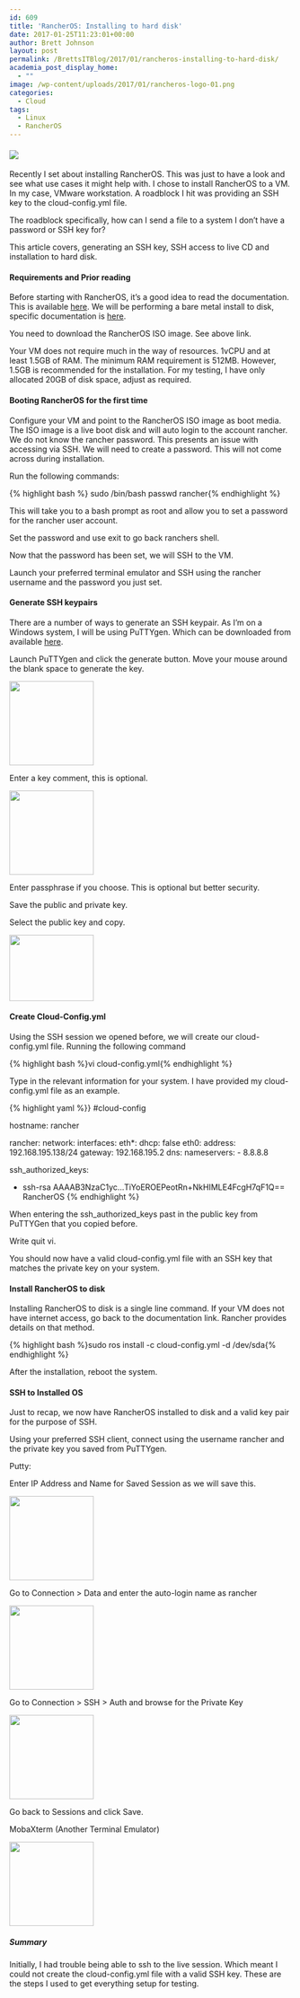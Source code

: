 ```yaml
---
id: 609
title: 'RancherOS: Installing to hard disk'
date: 2017-01-25T11:23:01+00:00
author: Brett Johnson
layout: post
permalink: /BrettsITBlog/2017/01/rancheros-installing-to-hard-disk/
academia_post_display_home:
  - ""
image: /wp-content/uploads/2017/01/rancheros-logo-01.png
categories:
  - Cloud
tags:
  - Linux
  - RancherOS
---
```

#### ![](http://cdn.rancher.com/wp-content/uploads/2016/07/25205112/rancheros-logo-01.png)

Recently I set about installing RancherOS. This was just to have a look and see what use cases it might help with. I chose to install RancherOS to a VM. In my case, VMware workstation. A roadblock I hit was providing an SSH key to the cloud-config.yml file.

The roadblock specifically, how can I send a file to a system I don&#8217;t have a password or SSH key for?

This article covers, generating an SSH key, SSH access to live CD and installation to hard disk.

#### Requirements and Prior reading

Before starting with RancherOS, it&#8217;s a good idea to read the documentation. This is available [here](https://docs.rancher.com/os/running-rancheros/workstation/boot-from-iso/). We will be performing a bare metal install to disk, specific documentation is [here](https://docs.rancher.com/os/running-rancheros/server/install-to-disk/).

You need to download the RancherOS ISO image. See above link.

Your VM does not require much in the way of resources. 1vCPU and at least 1.5GB of RAM. The minimum RAM requirement is 512MB. However, 1.5GB is recommended for the installation. For my testing, I have only allocated 20GB of disk space, adjust as required.

#### Booting RancherOS for the first time

Configure your VM and point to the RancherOS ISO image as boot media. The ISO image is a live boot disk and will auto login to the account rancher. We do not know the rancher password. This presents an issue with accessing via SSH. We will need to create a password. This will not come across during installation.

Run the following commands:

{% highlight bash %} sudo /bin/bash
passwd rancher{% endhighlight %}

This will take you to a bash prompt as root and allow you to set a password for the rancher user account.

Set the password and use exit to go back ranchers shell.

<p class="">
  Now that the password has been set, we will SSH to the VM.
</p>

Launch your preferred terminal emulator and SSH using the rancher username and the password you just set.

#### Generate SSH keypairs

There are a number of ways to generate an SSH keypair. As I&#8217;m on a Windows system, I will be using PuTTYgen. Which can be downloaded from available [here](http://www.chiark.greenend.org.uk/~sgtatham/putty/latest.html).

Launch PuTTYgen and click the generate button. Move your mouse around the blank space to generate the key.

[<img class="alignnone size-thumbnail wp-image-618" src="https://sdbrett.com/assets/images/2017/01/PuttyGen-150x150.png" alt="" width="150" height="150" />](https://sdbrett.com/assets/images/2017/01/PuttyGen.png)

Enter a key comment, this is optional.

[<img class="alignnone size-thumbnail wp-image-616" src="https://sdbrett.com/assets/images/2017/01/PuttyGen-Generated-150x150.png" alt="" width="150" height="150" />](https://sdbrett.com/assets/images/2017/01/PuttyGen-Generated.png)

Enter passphrase if you choose. This is optional but better security.

Save the public and private key.

Select the public key and copy.

[<img class="alignnone size-thumbnail wp-image-617" src="https://sdbrett.com/assets/images/2017/01/PuttyGen-Selected-150x118.png" alt="" width="150" height="118" />](https://sdbrett.com/assets/images/2017/01/PuttyGen-Selected.png)

#### Create Cloud-Config.yml

Using the SSH session we opened before, we will create our cloud-config.yml file. Running the following command

{% highlight bash %}vi cloud-config.yml{% endhighlight %}

Type in the relevant information for your system. I have provided my cloud-config.yml file as an example.

{% highlight yaml %}}
#cloud-config

hostname: rancher

rancher:
  network:
    interfaces:
      eth*:
       dhcp: false
      eth0:
       address: 192.168.195.138/24
       gateway: 192.168.195.2
    dns:
     nameservers:
      - 8.8.8.8

ssh_authorized_keys:
  - ssh-rsa AAAAB3NzaC1yc...TiYoEROEPeotRn+NkHIMLE4FcgH7qF1Q== RancherOS
{% endhighlight %}

When entering the ssh\_authorized\_keys past in the public key from PuTTYGen that you copied before.

Write quit vi.

You should now have a valid cloud-config.yml file with an SSH key that matches the private key on your system.

#### Install RancherOS to disk

Installing RancherOS to disk is a single line command. If your VM does not have internet access, go back to the documentation link. Rancher provides details on that method.

{% highlight bash %}sudo ros install -c cloud-config.yml -d /dev/sda{% endhighlight %}

After the installation, reboot the system.

#### SSH to Installed OS

Just to recap, we now have RancherOS installed to disk and a valid key pair for the purpose of SSH.

Using your preferred SSH client, connect using the username rancher and the private key you saved from PuTTYgen.

Putty:

Enter IP Address and Name for Saved Session as we will save this.

[<img class="alignnone size-thumbnail wp-image-613" src="https://sdbrett.com/assets/images/2017/01/Putty-Rancher-1-150x150.png" alt="" width="150" height="150" />](https://sdbrett.com/assets/images/2017/01/Putty-Rancher-1.png)

Go to Connection > Data and enter the auto-login name as rancher

[<img class="alignnone size-thumbnail wp-image-614" src="https://sdbrett.com/assets/images/2017/01/Putty-Rancher-2-150x150.png" alt="" width="150" height="150" />](https://sdbrett.com/assets/images/2017/01/Putty-Rancher-2.png)

Go to Connection > SSH > Auth and browse for the Private Key

[<img class="alignnone size-thumbnail wp-image-615" src="https://sdbrett.com/assets/images/2017/01/Putty-Rancher-3-150x150.png" alt="" width="150" height="150" />](https://sdbrett.com/assets/images/2017/01/Putty-Rancher-3.png)

Go back to Sessions and click Save.

MobaXterm (Another Terminal Emulator)

[<img class="alignnone size-thumbnail wp-image-612" src="https://sdbrett.com/assets/images/2017/01/MobaXterm-Rancher-150x150.png" alt="" width="150" height="150" />](https://sdbrett.com/assets/images/2017/01/MobaXterm-Rancher.png)

##### Summary

Initially, I had trouble being able to ssh to the live session. Which meant I could not create the cloud-config.yml file with a valid SSH key. These are the steps I used to get everything setup for testing.
